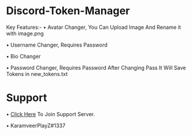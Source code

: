 # Discord-Token-Manager
Key Features:-
• Avatar Changer, You Can Upload Image And Rename it with image.png

• Username Changer, Requires Password

• Bio Changer

• Password Changer, Requires Password After Changing Pass It Will Save Tokens in new_tokens.txt

# Support

• [Click Here](https://discord.gg/lgnop) To Join Support Server.

• KaramveerPlayZ#1337
